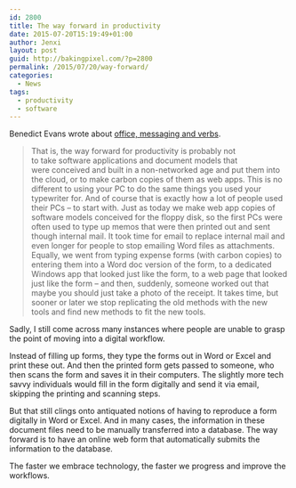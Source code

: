 ```yaml
---
id: 2800
title: The way forward in productivity
date: 2015-07-20T15:19:49+01:00
author: Jenxi
layout: post
guid: http://bakingpixel.com/?p=2800
permalink: /2015/07/20/way-forward/
categories:
  - News
tags:
  - productivity
  - software
---
```

Benedict Evans wrote about [office, messaging and verbs](http://ben-evans.com/benedictevans/2015/5/21/office-messaging-and-verbs).

> That is, the way forward for productivity is probably not to take software applications and document models that were conceived and built in a non-networked age and put them into the cloud, or to make carbon copies of them as web apps. This is no different to using your PC to do the same things you used your typewriter for. And of course that is exactly how a lot of people used their PCs &#8211; to start with. Just as today we make web app copies of software models conceived for the floppy disk, so the first PCs were often used to type up memos that were then printed out and sent though internal mail. It took time for email to replace internal mail and even longer for people to stop emailing Word files as attachments. Equally, we went from typing expense forms (with carbon copies) to entering them into a Word doc version of the form, to a dedicated Windows app that looked just like the form, to a web page that looked just like the form &#8211; and then, suddenly, someone worked out that maybe you should just take a photo of the receipt. It takes time, but sooner or later we stop replicating the old methods with the new tools and find new methods to fit the new tools. 

Sadly, I still come across many instances where people are unable to grasp the point of moving into a digital workflow.

Instead of filling up forms, they type the forms out in Word or Excel and print these out. And then the printed form gets passed to someone, who then scans the form and saves it in their computers. The slightly more tech savvy individuals would fill in the form digitally and send it via email, skipping the printing and scanning steps.

But that still clings onto antiquated notions of having to reproduce a form digitally in Word or Excel. And in many cases, the information in these document files need to be manually transferred into a database. The way forward is to have an online web form that automatically submits the information to the database.

The faster we embrace technology, the faster we progress and improve the workflows.